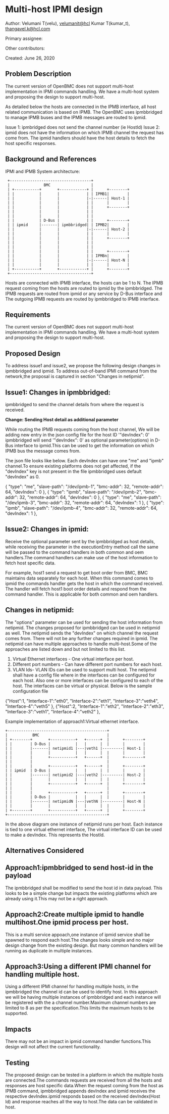 # Multi-host IPMI design

Author:
  Velumani T(velu),  [velumanit@hcl](mailto:velumanit@hcl.com)
  Kumar T(kumar_t), [thangavel.k@hcl.com](mailto:thangavel.k@hcl.com)

Primary assignee:

Other contributors:

Created:
 June 26, 2020

## Problem Description
The current version of OpenBMC does not support multi-host implementation in
IPMI commands handling. We have a multi-host system and proposing the design
to support multi-host.

As detailed below the hosts are connected in the IPMB interface, all host
related communication is based on IPMB. The OpenBMC uses ipmbbridged to manage
IPMB buses and the IPMB messages are routed to ipmid.

Issue 1: ipmbridged does not send the channel number (ie HostId)
Issue 2: ipmid does not have the information on which IPMB channel the request
has come from. The ipmid handlers should have the host details to fetch the
host specific responses.

## Background and References
IPMI and IPMB System architecture:
```
 +------------------------------------+
 |               BMC                  |
 | +-----------+       +------------+ |      +--------+
 | |           |       |            | | IPMB1|        |
 | |           |       |            |-|------| Host-1 |
 | |           |       |            | |      |        |
 | |           |       |            | |      +--------+
 | |           |       |            | |
 | |           |       |            | |
 | |           | D-Bus |            | |      +--------+
 | | ipmid     |-------| ipmbbridged| | IPMB2|        |
 | |           |       |            |-|------| Host-2 |
 | |           |       |            | |      |        |
 | |           |       |            | |      +--------+
 | |           |       |            | |
 | |           |       |            | |
 | |           |       |            | |      +--------+
 | |           |       |            | | IPMBn|        |
 | |           |       |            |-|------| Host-N |
 | |           |       |            | |      |        |
 | +-----------+       +------------+ |      +--------+
 +------------------------------------+
```
Hosts are connected with IPMB interface, the hosts can be 1 to N. The IPMB
request coming from the hosts are routed to ipmid by the ipmbbridged.
The IPMB requests are routed from ipmid or any service by D-Bus interface and
The outgoing IPMB requests are routed by ipmbbridged to IPMB interface.

## Requirements

The current version of OpenBMC does not support multi-host implementation in
IPMI commands handling. We have a multi-host system and proposing the design
to support multi-host.

## Proposed Design

To address issue1 and issue2, we propose the following design changes in
ipmbbridged and ipmid.
To address out-of-band IPMI command from the network,the proposal is captured
in section "Changes in netipmid".

Issue1: Changes in ipmbbridged:
-
ipmbbridged to send the channel details from where the request is received.

**Change: Sending Host detail as additional parameter**

While routing the IPMB requests coming from the host channel, We will be
adding new entry in the json config file for the host ID '"devIndex": 0'
ipmbbridged will send '"devIndex": 0' as optional parameter(options) in D-Bus
interface to ipmid.This can be used to get the information on which IPMB bus
the message comes from.

The json file looks like below. Each devIndex can have one "me" and "ipmb"
channel.To ensure existing platforms does not get affected, if the "devIndex"
key is not present in the file ipmbbridged uses default "devIndex" as 0.

{ "type": "me",
"slave-path": "/dev/ipmb-1",
"bmc-addr": 32,
"remote-addr": 64,
"devIndex": 0
},
{ "type": "ipmb",
"slave-path": "/dev/ipmb-2",
"bmc-addr": 32,
"remote-addr": 64,
"devIndex": 0
},
{ "type": "me",
"slave-path": "/dev/ipmb-3",
"bmc-addr": 32,
"remote-addr": 64,
"devIndex": 1
},
{ "type": "ipmb",
"slave-path": "/dev/ipmb-4",
"bmc-addr": 32,
"remote-addr": 64,
"devIndex": 1
},

Issue2: Changes in ipmid:
-
Receive the optional parameter sent by the ipmbbridged as host details, while
receiving the parameter in the executionEntry method call the same will be
passed to the command handlers in both common and oem handlers.The command
handlers can make use of the host information to fetch host specific data.

For example, host1 send a request to get boot order from BMC, BMC maintains
data separately for each host. When this command comes to ipmid the commands
handler gets the host in which the command received. The handler will fetch
host1 boot order details and respond from the command handler. This is
applicable for both common and oem handlers.

Changes in netipmid:
-
The "options" parameter can be used for sending the host information from
netipmid. The changes proposed for ipmbbridged can be used in netipmid as well.
The netipmid sends the "devIndex" on which channel the request comes from.
There will not be any further changes required in ipmid.
The netipmid can have multiple approaches to handle multi-host.Some of the
approaches are listed down and but not limited to this list.
1. Virtual Ethernet interfaces - One virtual interface per host.
2. Different port numbers - Can have different port numbers for each host.
3. VLAN Ids- VLAN IDs can be used to support multi host.
The netipmid shall have a config file where in the interfaces can be configured
for each host. Also one or more interfaces can be configured to each of the
host. The interfaces can be virtual or physical.
Below is the sample configuration file

{"Host":1,
"Interface-1":"eth0",
"Interface-2":"eth1",
"Interface-3":"veth4",
"Interface-4":"veth5"
},
{"Host":2,
"Interface-1":"eth2",
"Interface-2":"eth3",
"Interface-3":"veth1",
"Interface-4":"veth2"
},

Example implementation of approach1:Virtual ethernet interface.

```
+--------------------------------------------+
|           BMC                              |
| +--------+       +-----------+   +------+  |      +--------+
| |        | D-Bus |           |   |      |  |      |        |
| |        |-------| netipmid1 |---|veth1 |---------| Host-1 |
| |        |       |           |   |      |  |      |        |
| |        |       +-----------+   +------+  |      +--------+
| |        |                                 |
| |        |       +-----------+   +------+  |      +--------+
| | ipmid  | D-Bus |           |   |      |  |      |        |
| |        |-------| netipmid2 |---|veth2 |---------| Host-2 |
| |        |       |           |   |      |  |      |        |
| |        |       +-----------+   +------+  |      +--------+
| |        |                                 |
| |        |       +-----------+   +------+  |      +--------+
| |        | D-Bus |           |   |      |  |      |        |
| |        |-------| netipmidN |---|vethN |---------| Host-N |
| |        |       |           |   |      |  |      |        |
| +--------+       +-----------+   +------+  |      +--------+
+--------------------------------------------+
```
In the above diagram one instance of netipmid runs per host. Each instance
is tied to one virtual ethernet interface, The virtual interface ID can be
used to make a devIndex. This represents the HostId.

## Alternatives Considered

Approach1:ipmbbridged to send host-id in the payload
-
The ipmbbridged shall be modified to send the host id in data payload. This
looks to be a simple change but impacts the existing platforms which are already
using it.This may not be a right approach.

Approach2:Create multiple ipmid to handle multihost.One ipmid process per host.
-
This is a multi service appoach,one instance of ipmid service shall be
spawned to respond each host.The changes looks simple and no major design
change from the existing design. But many common handlers will be running as
duplicate in multiple instances.

Approach3:Using a different IPMI channel for handling multiple host.
-
Using a different IPMI channel for handling multiple hosts, in the ipmbbridged
the channel id can be used to identify host. In this approach we will be having
multiple instances of ipmbbridged and each instance will be registered with the
a channel number.Maximum channel numbers are limited to 8 as per the
specification.This limits the maximum hosts to be supported.

## Impacts

There may not be an impact in ipmid command handler functions.This design will
not affect the current functionality.

## Testing

The proposed design can be tested in a platform in which the multiple hosts
are connected.The commands requests are received from all the hosts and
responses are host specific data.When the request coming from the host as IPMB
command, ipmbbridged appends devIndex and ipmid receives the respective
devIndex.ipmid responds based on the received devIndex(Host Id) and
response reaches all the way to host.The data can be validated in host.
